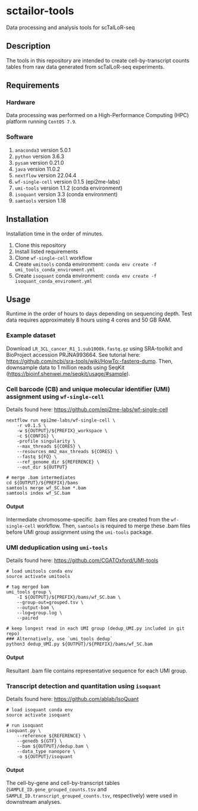 # sctailor-tools
Data processing and analysis tools for scTaILoR-seq

## Description
The tools in this repository are intended to create cell-by-transcript counts tables from raw data generated from scTaILoR-seq experiments.

## Requirements
### Hardware
Data processing was performed on a High-Performance Computing (HPC) platform running `CentOS 7.9`.

### Software
1) `anaconda3` version 5.0.1
2) `python` version 3.6.3
3) `pysam` version 0.21.0
4) `java` version 11.0.2
5) `nextflow` version 22.04.4
8) `wf-single-cell` version 0.1.5 (epi2me-labs)
9) `umi-tools` version 1.1.2 (conda environment)
10) `isoquant` version 3.3 (conda environment)
11) `samtools` version 1.18

## Installation
Installation time in the order of minutes.

1) Clone this repository
2) Install listed requirements
3) Clone `wf-single-cell` workflow
4) Create `umitools` conda environment: `conda env create -f umi_tools_conda_enviroment.yml`
5) Create `isoquant` conda environment: `conda env create -f isoquant_conda_enviroment.yml`

## Usage
Runtime in the order of hours to days depending on sequencing depth. Test data requires approximately 8 hours using 4 cores and 50 GB RAM. 

### Example dataset
Download `LR_3CL_cancer_R1_1.sub1000k.fastq.gz` using SRA-toolkit and BioProject accession PRJNA993664. See tutorial here: https://github.com/ncbi/sra-tools/wiki/HowTo:-fasterq-dump. Then, downsample data to 1 million reads using SeqKit (https://bioinf.shenwei.me/seqkit/usage/#sample).

### Cell barcode (CB) and unique molecular identifier (UMI) assignment using `wf-single-cell`
Details found here: https://github.com/epi2me-labs/wf-single-cell
```
nextflow run epi2me-labs/wf-single-cell \
    -r v0.1.5 \
    -w ${OUTPUT}/${PREFIX}_workspace \
    -c ${CONFIG} \
    -profile singularity \
    --max_threads ${CORES} \
    --resources_mm2_max_threads ${CORES} \
    --fastq ${FQ} \
    --ref_genome_dir ${REFERENCE} \
    --out_dir ${OUTPUT}

# merge .bam intermediates
cd ${OUTPUT}/${PREFIX}/bams
samtools merge wf_SC.bam *.bam
samtools index wf_SC.bam
```
#### Output
Intermediate chromosome-specific .bam files are created from the `wf-single-cell` workflow. Then, `samtools` is required to merge these .bam files before UMI group assignment using the `umi-tools` package.

### UMI deduplication using `umi-tools`
Details found here: https://github.com/CGATOxford/UMI-tools
```
# load umitools conda env
source activate umitools

# tag merged bam
umi_tools group \
    -I ${OUTPUT}/${PREFIX}/bams/wf_SC.bam \
    --group-out=grouped.tsv \
    --output-bam \
    --log=group.log \
    --paired

# keep longest read in each UMI group (dedup_UMI.py included in git repo)
### Alternatively, use `umi_tools dedup`
python3 dedup_UMI.py ${OUTPUT}/${PREFIX}/bams/wf_SC.bam
```
#### Output
Resultant .bam file contains representative sequence for each UMI group.

### Transcript detection and quantitation using `isoquant`
Details found here: https://github.com/ablab/IsoQuant
```
# load isoquant conda env
source activate isoquant

# run isoquant
isoquant.py \
    --reference ${REFERENCE} \
    --genedb ${GTF} \
    --bam ${OUTPUT}/dedup.bam \
    --data_type nanopore \
    -o ${OUTPUT}/isoquant
```
#### Output
The cell-by-gene and cell-by-transcript tables (`SAMPLE_ID.gene_grouped_counts.tsv` and `SAMPLE_ID.transcript_grouped_counts.tsv`, respectively) were used in downstream analyses. 
